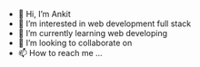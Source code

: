 - 👋 Hi, I’m Ankit
- 👀 I’m interested in web development full stack
- 🌱 I’m currently learning web developing
- 💞️ I’m looking to collaborate on 
- 📫 How to reach me ...

<!---
Ankit/ankitis a ✨ special ✨ repository because its `README.md` (this file) appears on your GitHub profile.
You can click the Preview link to take a look at your changes.
--->
